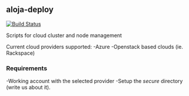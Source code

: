 
## aloja-deploy
[![Build Status](https://travis-ci.org/Aloja/aloja.svg?branch=master)](https://travis-ci.org/Aloja/aloja)

Scripts for cloud cluster and node management

Current cloud providers supported:
-Azure
-Openstack based clouds (ie. Rackspace)

### Requirements

-Working account with the selected provider
-Setup the *secure* directory (write us about it).
